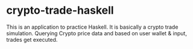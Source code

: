 # crypto-trade-haskell
This is an application to practice Haskell. It is basically a crypto trade simulation. Querying Crypto price data and based on user wallet &amp; input, trades get executed.
